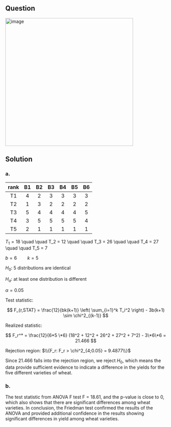 ## Question

<img width="400" alt="image" src="https://github.com/user-attachments/assets/bac3adaa-42f3-48ea-bc4d-85d8caa48e0d" />

## Solution

### a.

|rank| B1| B2| B3| B4| B5| B6|
|:--:|:-:|:-:|:-:|:-:|:-:|:-:|
| T1 | 4 | 2 | 3 | 3 | 3 | 3 |
| T2 | 1 | 3 | 2 | 2 | 2 | 2 |
| T3 | 5 | 4 | 4 | 4 | 4 | 5 |
| T4 | 3 | 5 | 5 | 5 | 5 | 4 |
| T5 | 2 | 1 | 1 | 1 | 1 | 1 |
  
$T_1 = 18$ \quad \quad T_2 = 12 \quad \quad T_3 = 26 \quad \quad T_4 = 27 \quad \quad T_5 = 7

$b = 6 \quad \quad k=5$  
  
$H_0$: 5 distributions are identical

$H_a$: at least one distribution is different

$\alpha = 0.05$

Test statistic:

$$
F_{r,STAT} = \frac{12}{bk(k+1)} \left( \sum_{i=1}^k T_i^2 \right) - 3b(k+1) \sim \chi^2_{(k-1)}
$$

Realized statistic:

$$
F_r^* = \frac{12}{6*5 \*6} (18^2 + 12^2 + 26^2 + 27^2 + 7^2) - 3\*6\*6 = 21.466
$$

Rejection region: $\\{F_r: F_r > \chi^2_{4;0.05} = 9.4877\\}$

Since $21.466$ falls into the rejection region, we reject $H_0$, which means the data provide sufficient evidence to indicate a difference in the yields for the five different varieties of wheat.


### b.

The test statistic from ANOVA F test F = 18.61, and the p-value is close to 0, which also shows that there are significant differences among wheat varieties. In conclusion, the Friedman test confirmed the results of the ANOVA and provided additional confidence in the results showing significant differences in yield among wheat varieties.
